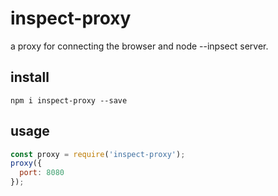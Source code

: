 # inspect-proxy
a proxy for connecting the browser and node --inpsect server.

## install
`npm i inspect-proxy --save`

## usage

```js
const proxy = require('inspect-proxy');
proxy({
  port: 8080
});
```
